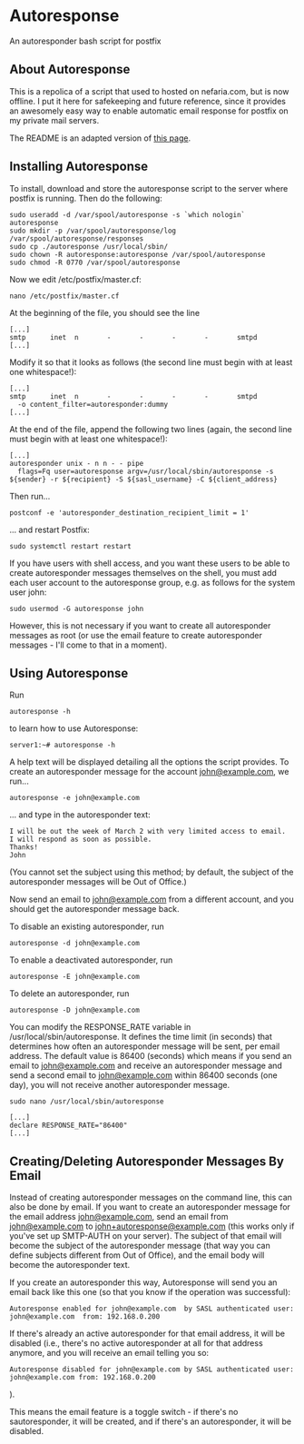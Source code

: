 # Autoresponse
An autoresponder bash script for postfix

## About Autoresponse

This is a repolica of a script that used to hosted on nefaria.com, but is now offline. I put it here for safekeeping and future reference, since it provides an awesomely easy way to enable automatic email response for postfix on my private mail servers.

The README is an adapted version of [this page](https://www.howtoforge.com/how-to-set-up-a-postfix-autoresponder-with-autoresponse).

## Installing Autoresponse

To install, download and store the autoresponse script to the server where postfix is running. Then do the following:

    sudo useradd -d /var/spool/autoresponse -s `which nologin` autoresponse
    sudo mkdir -p /var/spool/autoresponse/log /var/spool/autoresponse/responses
    sudo cp ./autoresponse /usr/local/sbin/
    sudo chown -R autoresponse:autoresponse /var/spool/autoresponse
    sudo chmod -R 0770 /var/spool/autoresponse

Now we edit /etc/postfix/master.cf:

    nano /etc/postfix/master.cf

At the beginning of the file, you should see the line

    [...]
    smtp      inet  n       -       -       -       -       smtpd
    [...]

Modify it so that it looks as follows (the second line must begin with at least one whitespace!):

    [...]
    smtp      inet  n       -       -       -       -       smtpd
      -o content_filter=autoresponder:dummy
    [...]

At the end of the file, append the following two lines (again, the second line must begin with at least one whitespace!):

    [...]
    autoresponder unix - n n - - pipe
      flags=Fq user=autoresponse argv=/usr/local/sbin/autoresponse -s ${sender} -r ${recipient} -S ${sasl_username} -C ${client_address}

Then run...

    postconf -e 'autoresponder_destination_recipient_limit = 1'

... and restart Postfix:

    sudo systemctl restart restart

If you have users with shell access, and you want these users to be able to create autoresponder messages themselves on the shell, you must add each user account to the autoresponse group, e.g. as follows for the system user john:

    sudo usermod -G autoresponse john 

However, this is not necessary if you want to create all autoresponder messages as root (or use the email feature to create autoresponder messages - I'll come to that in a moment).
 
## Using Autoresponse

Run

    autoresponse -h

to learn how to use Autoresponse:

    server1:~# autoresponse -h

A help text will be displayed detailing all the options the script provides. To create an autoresponder message for the account john@example.com, we run...

    autoresponse -e john@example.com

... and type in the autoresponder text:

    I will be out the week of March 2 with very limited access to email.
    I will respond as soon as possible.
    Thanks!
    John

(You cannot set the subject using this method; by default, the subject of the autoresponder messages will be Out of Office.)

Now send an email to john@example.com from a different account, and you should get the autoresponder message back.

To disable an existing autoresponder, run

    autoresponse -d john@example.com

To enable a deactivated autoresponder, run

    autoresponse -E john@example.com

To delete an autoresponder, run

    autoresponse -D john@example.com

You can modify the RESPONSE_RATE variable in /usr/local/sbin/autoresponse. It defines the time limit (in seconds) that determines how often an autoresponder message will be sent, per email address. The default value is 86400 (seconds) which means if you send an email to john@example.com and receive an autoresponder message and send a second email to john@example.com within 86400 seconds (one day), you will not receive another autoresponder message.

    sudo nano /usr/local/sbin/autoresponse

    [...]
    declare RESPONSE_RATE="86400"
    [...]

## Creating/Deleting Autoresponder Messages By Email

Instead of creating autoresponder messages on the command line, this can also be done by email. If you want to create an autoresponder message for the email address john@example.com, send an email from john@example.com to john+autoresponse@example.com (this works only if you've set up SMTP-AUTH on your server). The subject of that email will become the subject of the autoresponder message (that way you can define subjects different from Out of Office), and the email body will become the autoresponder text.

If you create an autoresponder this way, Autoresponse will send you an email back like this one (so that you know if the operation was successful):

    Autoresponse enabled for john@example.com  by SASL authenticated user: john@example.com  from: 192.168.0.200   

If there's already an active autoresponder for that email address, it will be disabled (i.e., there's no active autoresponder at all for that address anymore, and you will receive an email telling you so:

    Autoresponse disabled for john@example.com by SASL authenticated user: john@example.com from: 192.168.0.200

).

This means the email feature is a toggle switch - if there's no sautoresponder, it will be created, and if there's an autoresponder, it will be disabled. 